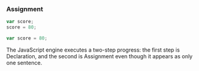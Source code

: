 ### Assignment

```javascript
var score;
score = 80;

var score = 80;
```

The JavaScript engine executes a two-step progress: the first step is Declaration, and the second is Assignment
even though it appears as only one sentence.

